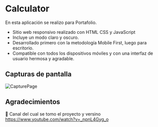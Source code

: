 # Calculator

En esta aplicación se realizo para Portafolio.

- Sitio web responsivo realizado con HTML CSS y JavaScript
- Incluye un modo claro y oscuro.
- Desarrollado primero con la metodología Mobile First, luego para escritorio.
- Compatible con todos los dispositivos móviles y con una interfaz de usuario hermosa y agradable.

## Capturas de pantalla

![CapturePage](https://user-images.githubusercontent.com/94796234/222324286-50a235e0-3a81-4141-b575-70a6e066d402.png)

## Agradecimientos
💙 Canal del cual se tomo el proyecto y versino https://www.youtube.com/watch?v=_npnL4Gyg_o
